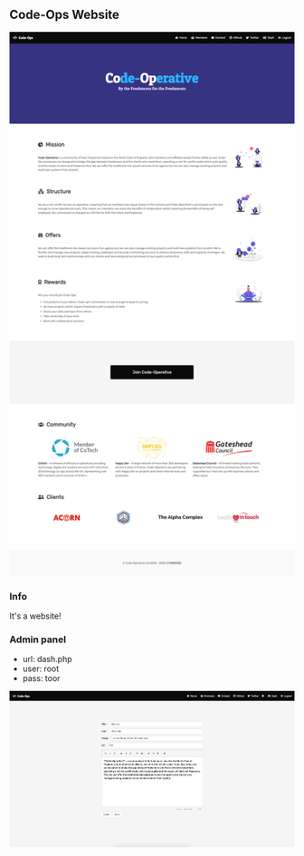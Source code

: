 ## Code-Ops Website

![](https://github.com/impshum/code-operative.github.io/blob/master/ss2.png?raw=true)

### Info

It's a website!

### Admin panel

* url: dash.php
* user: root
* pass: toor

![](https://github.com/impshum/code-operative.github.io/blob/master/ss3.png?raw=true)
